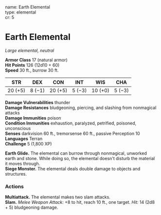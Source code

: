 name: Earth Elemental    
type: elemental    
cr: 5

# Earth Elemental 
_Large elemental, neutral_

**Armor Class** 17 (natural armor)    
**Hit Points** 126 (12d10 + 60)    
**Speed** 30 ft., burrow 30 ft.

| STR     | DEX     | CON     | INT     | WIS     | CHA     |
|---------|---------|---------|---------|---------|---------|
| 20 (+5) | 8 (−1) | 20 (+5) | 5 (−3) | 10 (+0) | 5 (−3) |

**Damage Vulnerabilities** thunder    
**Damage Resistances** bludgeoning, piercing, and slashing from nonmagical attacks    
**Damage Immunities** poison    
**Condition Immunities** exhaustion, paralyzed, petrified, poisoned, unconscious    
**Senses** darkvision 60 ft., tremorsense 60 ft., passive Perception 10    
**Languages** Terran    
**Challenge** 5 (1,800 XP)

**Earth Glide.** The elemental can burrow through nonmagical, unworked earth and stone. While doing so, the elemental doesn't disturb the material it moves through.    
**Siege Monster.** The elemental deals double damage to objects and structures.

### Actions 
**Multiattack.** The elemental makes two slam attacks.    
**Slam.** _Melee Weapon Attack:_ +8 to hit, reach 10 ft., one target. _Hit:_ 14 (2d8 + 5) bludgeoning damage.    